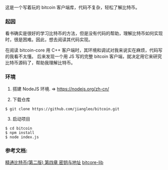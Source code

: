 这是一个写着玩的 bitcoin 客户端库，代码不复杂，轻松了解比特币。

### 起因

看书确实是很好的学习比特币的方法，但是没有代码的帮助，理解比特币如何实现时，很是困难。因此，想去阅读其代码实现。

在阅读 bitcoin-core 用 C++ 客户端时，其环境和调试对我来说实在麻烦，代码写的我看不太懂。
后来发现一个用 JS 写的完整 bitcoin 客户端，就决定用它来研究比特币源码了，帮助我理解比特币。


### 环境

1. 搭建 NodeJS 环境. => https://nodejs.org/zh-cn/

2. 下载仓库

```
$ git clone https://github.com/jiangleo/bitcoin.git
```

3. 启动项目

```
$ cd bitcoin
$ npm install
$ node index.js
```

### 参考文档:

[精通比特币(第二版) 第四章 密钥与地址](http://book.8btc.com/books/6/masterbitcoin2cn/_book/ch04.html)
[bitcore-lib](https://github.com/bitpay/bitcore-lib)